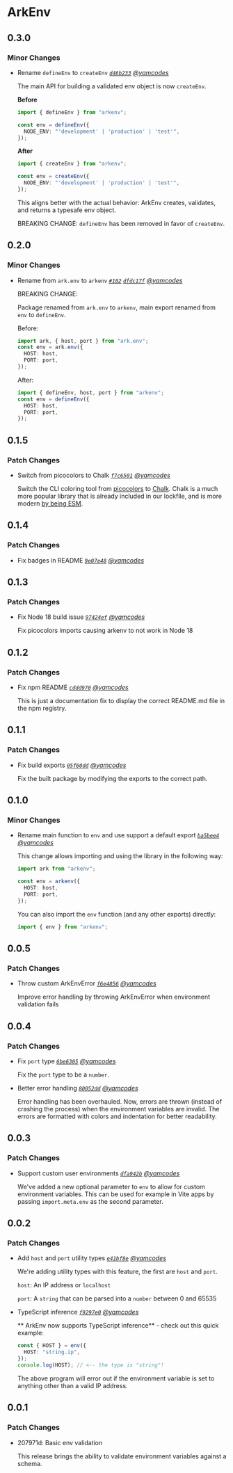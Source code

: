 # ArkEnv

## 0.3.0

### Minor Changes

- Rename `defineEnv` to `createEnv` _[`d46b233`](https://github.com/yamcodes/arkenv/commit/d46b23355546fd0531123cfaaffab95f74a472da) [@yamcodes](https://github.com/yamcodes)_

  The main API for building a validated env object is now `createEnv`.

  **Before**

  ```ts
  import { defineEnv } from "arkenv";

  const env = defineEnv({
    NODE_ENV: "'development' | 'production' | 'test'",
  });
  ```

  **After**

  ```ts
  import { createEnv } from "arkenv";

  const env = createEnv({
    NODE_ENV: "'development' | 'production' | 'test'",
  });
  ```

  This aligns better with the actual behavior: ArkEnv creates, validates, and returns a typesafe env object.

  BREAKING CHANGE: `defineEnv` has been removed in favor of `createEnv`.

## 0.2.0

### Minor Changes

- Rename from `ark.env` to `arkenv` _[`#102`](https://github.com/yamcodes/arkenv/pull/102) [`dfdc17f`](https://github.com/yamcodes/arkenv/commit/dfdc17f3510a9c07586201ecaf310cba3b22d67f) [@yamcodes](https://github.com/yamcodes)_

  BREAKING CHANGE:

  Package renamed from `ark.env` to `arkenv`, main export renamed from `env` to `defineEnv`.

  Before:

  ```ts
  import ark, { host, port } from "ark.env";
  const env = ark.env({
    HOST: host,
    PORT: port,
  });
  ```

  After:

  ```ts
  import { defineEnv, host, port } from "arkenv";
  const env = defineEnv({
    HOST: host,
    PORT: port,
  });
  ```

## 0.1.5

### Patch Changes

- Switch from picocolors to Chalk _[`f7c6501`](https://github.com/yamcodes/arkenv/commit/f7c6501272064d13a6f048d68ba826d58eb2eee7) [@yamcodes](https://github.com/yamcodes)_

  Switch the CLI coloring tool from [picocolors](https://github.com/alexeyraspopov/picocolors) to [Chalk](https://github.com/chalk/chalk). Chalk is a much more popular library that is already included in our lockfile, and is more modern [by being ESM](https://github.com/chalk/chalk#install).

## 0.1.4

### Patch Changes

- Fix badges in README _[`9e07e48`](https://github.com/yamcodes/arkenv/commit/9e07e4872ece404fe2075af55c4d14dd1944bd93) [@yamcodes](https://github.com/yamcodes)_

## 0.1.3

### Patch Changes

- Fix Node 18 build issue _[`97424ef`](https://github.com/yamcodes/arkenv/commit/97424ef331d6ce1a9f26c9b50c5cc43d7d0547bb) [@yamcodes](https://github.com/yamcodes)_

  Fix picocolors imports causing arkenv to not work in Node 18

## 0.1.2

### Patch Changes

- Fix npm README _[`cddd970`](https://github.com/yamcodes/arkenv/commit/cddd970e9d8f0213ece7b8b8cb3d6cf47fbbeecd) [@yamcodes](https://github.com/yamcodes)_

  This is just a documentation fix to display the correct README.md file in the npm registry.

## 0.1.1

### Patch Changes

- Fix build exports _[`05f60dd`](https://github.com/yamcodes/arkenv/commit/05f60ddb4f2869f2a6a771dd6aa4b79d4b4cb738) [@yamcodes](https://github.com/yamcodes)_

  Fix the built package by modifying the exports to the correct path.

## 0.1.0

### Minor Changes

- Rename main function to `env` and use support a default export _[`ba5bee4`](https://github.com/yamcodes/arkenv/commit/ba5bee435154b183e0973ec1e17e5739473af866) [@yamcodes](https://github.com/yamcodes)_

  This change allows importing and using the library in the following way:

  ```ts
  import ark from "arkenv";

  const env = arkenv({
    HOST: host,
    PORT: port,
  });
  ```

  You can also import the `env` function (and any other exports) directly:

  ```ts
  import { env } from "arkenv";
  ```

## 0.0.5

### Patch Changes

- Throw custom ArkEnvError _[`f6e4856`](https://github.com/yamcodes/arkenv/commit/f6e485620aa7f27d6674e1828afd61be023cea99) [@yamcodes](https://github.com/yamcodes)_

  Improve error handling by throwing ArkEnvError when environment validation fails

## 0.0.4

### Patch Changes

- Fix `port` type _[`6be6305`](https://github.com/yamcodes/arkenv/commit/6be630501af6b69bfaebd438814dfe5ab4dcacd3) [@yamcodes](https://github.com/yamcodes)_

  Fix the `port` type to be a `number`.

- Better error handling _[`80052dd`](https://github.com/yamcodes/arkenv/commit/80052dd9ba5e46ac8233d37cb47d40b5177b521f) [@yamcodes](https://github.com/yamcodes)_

  Error handling has been overhauled. Now, errors are thrown (instead of crashing the process) when the environment variables are invalid. The errors are formatted with colors and indentation for better readability.

## 0.0.3

### Patch Changes

- Support custom user environments _[`dfa942b`](https://github.com/yamcodes/arkenv/commit/dfa942b7eaa9f49dae2a968c4cb24f6c90bfa3f4) [@yamcodes](https://github.com/yamcodes)_

  We've added a new optional parameter to `env` to allow for custom environment variables. This can be used for example in Vite apps by passing `import.meta.env` as the second parameter.

## 0.0.2

### Patch Changes

- Add `host` and `port` utility types _[`e41bf8e`](https://github.com/yamcodes/arkenv/commit/e41bf8ee3d95c9c96105d53aa19d7b77c3e4dd28) [@yamcodes](https://github.com/yamcodes)_

  We're adding utility types with this feature, the first are `host` and `port`.

  `host`: An IP address or `localhost`

  `port`: A `string` that can be parsed into a `number` between 0 and 65535

- TypeScript inference _[`f9297e0`](https://github.com/yamcodes/arkenv/commit/f9297e05438f2a43c0a5855567b5fbf3d529cfd6) [@yamcodes](https://github.com/yamcodes)_

  ** ArkEnv now supports TypeScript inference** - check out this quick example:

  ```ts
  const { HOST } = env({
    HOST: "string.ip",
  });
  console.log(HOST); // <-- the type is "string"!
  ```

  The above program will error out if the environment variable is set to anything other than a valid IP address.

## 0.0.1

### Patch Changes

- 207971d: Basic env validation

  This release brings the ability to validate environment variables against a schema.
